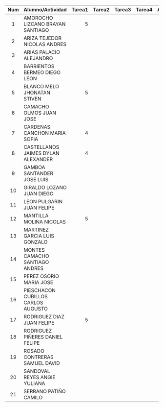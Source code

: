 |Num  |Alumno/Actividad |Tarea1 |Tarea2 | Tarea3 |Tarea4 |Asignación1 |Asignación2 |Asignación3 | Examen1 | Examen2 |
|:---:|:---             |---:    |---:     |---:    |---:    |---:        |---:         | ---:        |---:      | ---:     |
| 1 | AMOROCHO LIZCANO BRAYAN SANTIAGO  |    5|      |      |     |      |      |      |       |      |
| 2 | ARIZA TEJEDOR NICOLAS ANDRES      |     |      |      |     |      |      |      |       |      |
| 3 | ARIAS PALACIO ALEJANDRO           |     |      |      |     |      |      |      |       |      |
| 4 | BARRIENTOS BERMEO DIEGO LEON      |     |      |      |     |      |      |      |       |      |
| 5 | BLANCO MELO JHONATAN STIVEN       |    5|      |      |     |      |      |      |       |      |
| 6 | CAMACHO OLMOS JUAN JOSE           |     |      |      |     |      |      |      |       |      |
| 7 | CARDENAS CANCHON MARIA SOFIA      |    4|      |      |     |      |      |      |       |      |
| 8 | CASTELLANOS JAIMES DYLAN ALEXANDER|    4|      |      |     |      |      |      |       |      |
| 9 | GAMBOA SANTANDER JOSE LUIS        |     |      |      |     |      |      |      |       |      |
| 10| GIRALDO LOZANO JUAN DIEGO         |     |      |      |     |      |      |      |       |      |
| 11| LEON PULGARIN JUAN FELIPE         |     |      |      |     |      |      |      |       |      |
| 12| MANTILLA MOLINA NICOLAS           |    5|      |      |     |      |      |      |       |      |
| 13|	MARTINEZ GARCIA LUIS GONZALO      |     |      |      |     |      |      |      |       |      |
|14 | MONTES CAMACHO SANTIAGO ANDRES    |     |      |      |     |      |      |      |       |      |
| 15| PEREZ OSORIO MARIA JOSE           |     |      |      |     |      |      |      |       |      |
| 16| PIESCHACON CUBILLOS CARLOS AUGUSTO|     |      |      |     |      |      |      |       |      |
| 17| RODRIGUEZ DIAZ JUAN FELIPE        |    5|      |      |     |      |      |      |       |      |
| 18| RODRIGUEZ PIÑERES DANIEL FELIPE   |     |      |      |     |      |      |      |       |      |
| 19| ROSADO CONTRERAS SAMUEL DAVID     |     |      |      |     |      |      |      |       |      |
| 20| SANDOVAL REYES ANGIE YULIANA      |     |      |      |     |      |      |      |       |      |
| 21| SERRANO PATIÑO CAMILO             |     |      |      |     |      |      |      |       |      |
